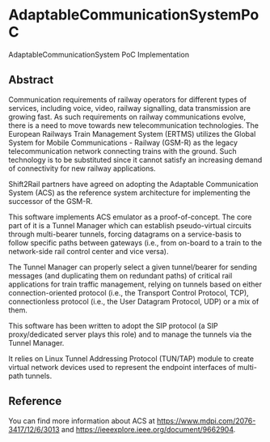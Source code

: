 # AdaptableCommunicationSystemPoC
AdaptableCommunicationSystem PoC Implementation

## Abstract
Communication requirements of railway operators for different types of services, including voice, video, railway signalling, data transmission are growing fast. As such requirements on railway communications evolve, there is a need to move towards new telecommunication technologies. The European Railways Train Management System (ERTMS) utilizes the Global System for Mobile Communications - Railway (GSM-R) as the legacy telecommunication network connecting trains with the ground. Such technology is to be substituted since it cannot satisfy an increasing demand of connectivity for new railway applications. 

Shift2Rail partners have agreed on adopting the Adaptable Communication System (ACS) as the reference system architecture for implementing the successor of the GSM-R.

This software implements ACS emulator as a proof-of-concept. The core part of it is a Tunnel Manager which can establish pseudo-virtual circuits through multi-bearer tunnels, forcing datagrams on a service-basis to follow specific paths between gateways (i.e., from on-board to a train to the network-side rail control center and vice versa). 

The Tunnel Manager can properly select a given tunnel/bearer for sending messages (and duplicating them on redundant paths) of critical rail applications for train traffic management, relying on tunnels based on either connection-oriented protocol (i.e., the Transport Control Protocol, TCP), connectionless protocol (i.e., the User Datagram Protocol, UDP) or a mix of them. 

This software has been written to adopt the SIP protocol (a SIP proxy/dedicated server plays this role) and to manage the tunnels via the Tunnel Manager. 

It relies on Linux Tunnel Addressing Protocol (TUN/TAP) module to create virtual network devices used to represent the endpoint interfaces of multi-path tunnels.

## Reference
You can find more information about ACS at https://www.mdpi.com/2076-3417/12/6/3013 and https://ieeexplore.ieee.org/document/9662904.

